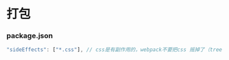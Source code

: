 # 打包

### package.json
```js
"sideEffects": ["*.css"], // css是有副作用的，webpack不要把css 摇掉了（tree shaking）
```